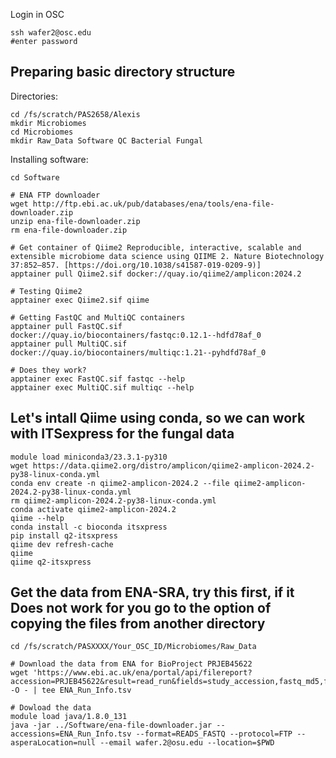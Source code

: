 Login in OSC
```shell
ssh wafer2@osc.edu
#enter password
````

## Preparing basic directory structure
Directories:
```shell
cd /fs/scratch/PAS2658/Alexis
mkdir Microbiomes
cd Microbiomes
mkdir Raw_Data Software QC Bacterial Fungal
```
Installing software:
```shell
cd Software

# ENA FTP downloader
wget http://ftp.ebi.ac.uk/pub/databases/ena/tools/ena-file-downloader.zip
unzip ena-file-downloader.zip
rm ena-file-downloader.zip

# Get container of Qiime2 Reproducible, interactive, scalable and extensible microbiome data science using QIIME 2. Nature Biotechnology 37:852–857. [https://doi.org/10.1038/s41587-019-0209-9)]
apptainer pull Qiime2.sif docker://quay.io/qiime2/amplicon:2024.2

# Testing Qiime2
apptainer exec Qiime2.sif qiime

# Getting FastQC and MultiQC containers
apptainer pull FastQC.sif docker://quay.io/biocontainers/fastqc:0.12.1--hdfd78af_0
apptainer pull MultiQC.sif docker://quay.io/biocontainers/multiqc:1.21--pyhdfd78af_0

# Does they work?
apptainer exec FastQC.sif fastqc --help
apptainer exec MultiQC.sif multiqc --help
```

## Let's intall Qiime using conda, so we can work with ITSexpress for the fungal data
```shell
module load miniconda3/23.3.1-py310
wget https://data.qiime2.org/distro/amplicon/qiime2-amplicon-2024.2-py38-linux-conda.yml
conda env create -n qiime2-amplicon-2024.2 --file qiime2-amplicon-2024.2-py38-linux-conda.yml
rm qiime2-amplicon-2024.2-py38-linux-conda.yml
conda activate qiime2-amplicon-2024.2
qiime --help
conda install -c bioconda itsxpress
pip install q2-itsxpress
qiime dev refresh-cache
qiime
qiime q2-itsxpress
```

## Get the data from ENA-SRA, try this first, if it Does not work for you go to the option of copying the files from another directory
```shell
cd /fs/scratch/PASXXXX/Your_OSC_ID/Microbiomes/Raw_Data

# Download the data from ENA for BioProject PRJEB45622
wget 'https://www.ebi.ac.uk/ena/portal/api/filereport?accession=PRJEB45622&result=read_run&fields=study_accession,fastq_md5,fastq_ftp,sample_alias,sample_title&format=tsv&download=true&limit=0' -O - | tee ENA_Run_Info.tsv

# Dowload the data
module load java/1.8.0_131
java -jar ../Software/ena-file-downloader.jar --accessions=ENA_Run_Info.tsv --format=READS_FASTQ --protocol=FTP --asperaLocation=null --email wafer.2@osu.edu --location=$PWD
